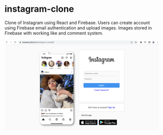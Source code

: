 # instagram-clone
Clone of Instagram using React and Firebase. Users can create account using Firebase email authentication and upload images. Images stored in Firebase with working like and comment system.

![Alt text](https://github.com/Taaaaab/personal-portfolio/blob/main/photos/instagram-clone.png?raw=true "Screenshot")
